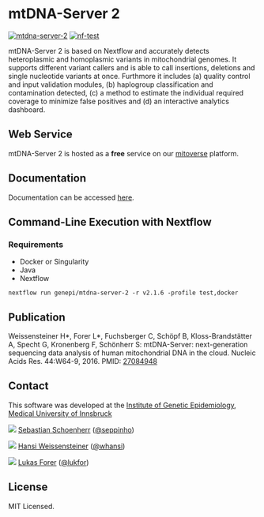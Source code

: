 # mtDNA-Server 2

[![mtdna-server-2](https://github.com/genepi/mtdna-server-2/actions/workflows/run-tests.yml/badge.svg)](https://github.com/genepi/mtdna-server-2/actions/workflows/run-tests.yml)
[![nf-test](https://img.shields.io/badge/tested_with-nf--test-337ab7.svg)](https://github.com/askimed/nf-test)

mtDNA-Server 2 is based on Nextflow and accurately detects heteroplasmic and homoplasmic variants in mitochondrial genomes. It supports different variant callers and is able to call insertions, deletions and single nucleotide variants at once. Furthmore it includes (a) quality control and input validation modules, (b) haplogroup classification and contamination detected, (c) a method to estimate the individual required coverage to minimize false positives and (d) an interactive analytics dashboard. 


## Web Service

mtDNA-Server 2 is hosted as a **free** service on our [mitoverse](https://mitoverse.i-med.ac.at/) platform.

## Documentation

Documentation can be accessed [here](https://mitoverse.readthedocs.io/mtdna-server/mtdna-server/).

## Command-Line Execution with Nextflow 

### Requirements

- Docker or Singularity
- Java
- Nextflow

```
nextflow run genepi/mtdna-server-2 -r v2.1.6 -profile test,docker
```

## Publication

Weissensteiner H*, Forer L*, Fuchsberger C, Schöpf B, Kloss-Brandstätter A, Specht G, Kronenberg F, Schönherr S: mtDNA-Server: next-generation sequencing data analysis of human mitochondrial DNA in the cloud. Nucleic Acids Res. 44:W64-9, 2016. PMID: [27084948](https://www.ncbi.nlm.nih.gov/pmc/articles/PMC4987870/)

## Contact

This software was developed at the [Institute of Genetic Epidemiology](https://genepi.i-med.ac.at/), [Medical University of Innsbruck](https://i-med.ac.at/)

![](https://avatars2.githubusercontent.com/u/1942824?s=30) [Sebastian Schoenherr](mailto:sebastian.schoenherr@i-med.ac.at) ([@seppinho](https://twitter.com/seppinho))

![](https://avatars2.githubusercontent.com/u/1931865?s=30) [Hansi Weissensteiner](mailto:hansi.weissensteiner@i-med.ac.at) ([@whansi](https://twitter.com/whansi))

![](https://avatars2.githubusercontent.com/u/210220?s=30) [Lukas Forer](mailto:lukas.forer@i-med.ac.at) ([@lukfor](https://twitter.com/lukfor))

## License

MIT Licensed.
